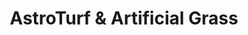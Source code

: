 ---
title: "AstroTurf & Artificial Grass"
url: /karachi/astroturf-and-artificial-grass/
shop: flooring
---